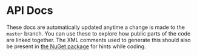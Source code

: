 # API Docs

These docs are automatically updated anytime a change is made to the `master` branch.  You can use these to explore how public parts of the code are linked together.  The XML comments used to generate this should also be present in [the NuGet package](https://www.nuget.org/packages/GravyIrc/) for hints while coding. 
